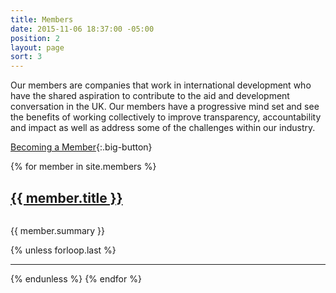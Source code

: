 ```yaml
---
title: Members
date: 2015-11-06 18:37:00 -05:00
position: 2
layout: page
sort: 3
---
```


<p class="lead-in">Our members are companies that work in international development who have the shared aspiration to contribute to the aid and development conversation in the UK. Our members have a progressive mind set and see the benefits of working collectively to improve transparency, accountability and impact as well as address some of the challenges within our industry.</p>

[Becoming a Member](/membership-info){:.big-button}

{% for member in site.members %}
  <div class="member">
    <h2 class="member-title"><a href="{{ member.link }}">{{ member.title }}</a></h2>
    <img src="{{ member.logo-image }}" alt="" class="member-image">
    <p class="member-summary">{{ member.summary }}</p>
  </div>
  {% unless forloop.last %}
<hr>
  {% endunless %}
{% endfor %}
